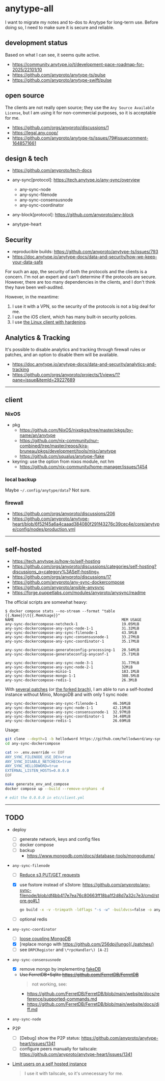 # anytype-all

I want to migrate my notes and to-dos to Anytype for long-term use. Before doing so, I need to make sure it is secure and reliable.

## development status

Based on what I can see, it seems quite active.

- https://community.anytype.io/t/development-pace-roadmap-for-2025/22101/10
- https://github.com/anyproto/anytype-ts/pulse
- https://github.com/anyproto/anytype-swift/pulse

## open source

The clients are not really open source; they use the `Any Source Available License`, but I am using it for non-commercial purposes, so it is acceptable for me.

- https://github.com/orgs/anyproto/discussions/1
- https://legal.any.coop/
- https://github.com/anyproto/anytype-ts/issues/79#issuecomment-1648571661

## design & tech

- https://github.com/anyproto/tech-docs

- any-sync[protocol]: https://tech.anytype.io/any-sync/overview
  - any-sync-node
  - any-sync-filenode
  - any-sync-consensusnode
  - any-sync-coordinator
- any-block[protocol]: https://github.com/anyproto/any-block
- anytype-heart

## Security

- reproducible builds: https://github.com/anyproto/anytype-ts/issues/793
- https://doc.anytype.io/anytype-docs/data-and-security/how-we-keep-your-data-safe

For such an app, the security of both the protocols and the clients is a concern. I'm not an expert and can't determine if the protocols are secure. However, there are too many dependencies in the clients, and I don't think they have been well-audited.

However, in the meantime:

1. I use it with a VPN, so the security of the protocols is not a big deal for me.
2. I use the iOS client, which has many built-in security policies.
3. I use [the Linux client with hardening](https://github.com/squalus/anytype-flake/issues/2).

## Analytics & Tracking

It's possible to disable analytics and tracking through firewall rules or patches, and an option to disable them will be available.

- https://doc.anytype.io/anytype-docs/data-and-security/analytics-and-tracking
- https://github.com/orgs/anyproto/projects/1/views/1?pane=issue&itemId=29227689

---

## client

### NixOS

- pkg
  - https://github.com/NixOS/nixpkgs/tree/master/pkgs/by-name/an/anytype
  - https://github.com/nix-community/nur-combined/tree/master/repos/kira-bruneau/pkgs/development/tools/misc/anytype
  - https://github.com/squalus/anytype-flake
- keyring: use the option from nixos module, not hm
  - https://github.com/nix-community/home-manager/issues/1454

### local backup

Maybe `~/.config/anytype/data`? Not sure.

### firewall

- https://github.com/orgs/anyproto/discussions/206
- https://github.com/anyproto/anytype-heart/blob/6f52f45a6a4caaad384080f291f43276c39cec4e/core/anytype/config/nodes/production.yml

---

## self-hosted

- https://tech.anytype.io/how-to/self-hosting
- https://github.com/orgs/anyproto/discussions/categories/self-hosting?discussions_q=category%3ASelf-hosting+
- https://github.com/orgs/anyproto/discussions/17
- https://github.com/anyproto/any-sync-dockercompose
- https://github.com/anyproto/ansible-anysync
- https://forge.puppetlabs.com/modules/anyproto/anysync/readme

The official scripts are somewhat heavy:

```
$ docker compose stats --no-stream --format "table {{.Name}}\t{{.MemUsage}}"
NAME                                                 MEM USAGE
any-sync-dockercompose-netcheck-1                    19.05MiB
any-sync-dockercompose-any-sync-node-1-1             31.32MiB
any-sync-dockercompose-any-sync-filenode-1           43.5MiB
any-sync-dockercompose-any-sync-consensusnode-1      33.27MiB
any-sync-dockercompose-any-sync-coordinator-1        35.17MiB

any-sync-dockercompose-generateconfig-processing-1   20.54MiB
any-sync-dockercompose-generateconfig-anyconf-1      25.71MiB

any-sync-dockercompose-any-sync-node-3-1             31.77MiB
any-sync-dockercompose-any-sync-node-2-1             32MiB
any-sync-dockercompose-minio-1                       183.1MiB
any-sync-dockercompose-mongo-1-1                     308.5MiB
any-sync-dockercompose-redis-1                       26.3MiB
```

With [several patches](https://github.com/anyproto/any-sync-dockercompose/pulls?q=is%3Apr+author%3Ahellodword) (or [the forked brach](https://github.com/hellodword/any-sync-dockercompose/tree/hellodword)), I am able to run a self-hosted instance without Minio, MongoDB and with only 1 sync node:

```
any-sync-dockercompose-any-sync-filenode-1       46.36MiB
any-sync-dockercompose-any-sync-node-1-1         42.11MiB
any-sync-dockercompose-any-sync-consensusnode-1  32.97MiB
any-sync-dockercompose-any-sync-coordinator-1    34.48MiB
any-sync-dockercompose-redis-1                   26.69MiB
```

Usage:

```sh
git clone --depth=1 -b hellodword https://github.com/hellodword/any-sync-dockercompose
cd any-sync-dockercompose

cat >> .env.override << EOF
ANY_SYNC_FILENODE_USE_DEV=true
ANY_SYNC_DISABLE_NETCHECK=true
ANY_SYNC_HELLODWORD=true
EXTERNAL_LISTEN_HOSTS=0.0.0.0
EOF

make generate_env_and_compose
docker compose up --build --remove-orphans -d

# edit the 0.0.0.0 in etc/client.yml
```

---

## TODO

- deploy

  - [ ] generate network, keys and config files
  - [ ] docker compose
  - [ ] backup
    - https://www.mongodb.com/docs/database-tools/mongodump/

- `any-sync-filenode`

  - [ ] [Reduce s3 PUT/GET requests](https://github.com/anyproto/any-sync-filenode/issues/118)
  - [x] use fsstore instead of s3store: https://github.com/anyproto/any-sync-filenode/blob/df4bb417e7ea76c80663ff18ba1f2d8d7a32c7e3/cmd/store.go#L1

    ```sh
    go build -x -v -trimpath -ldflags "-s -w" -buildvcs=false -o any-sync-filenode -tags dev ./cmd
    ```

  - [ ] optional redis

- `any-sync-coordinator`

  - [ ] [loose coupling MongoDB](https://github.com/anyproto/any-sync-coordinator/issues/80)
  - [x] [replace mongo with https://github.com/256dpi/lungo](./patches/)
  - [ ] see `DRPCRegister` and `\*rpcHandler\) [A-Z]`

- `any-sync-consensusnode`

  - [x] remove mongo by implementing [fakeDB](./patches/)
  - ~~Use FerretDB+Sqlite https://github.com/FerretDB/FerretDB~~
    > not working, see:
    - https://github.com/FerretDB/FerretDB/blob/main/website/docs/reference/supported-commands.md
    - https://github.com/FerretDB/FerretDB/blob/main/website/docs/diff.md

- `any-sync-node`

- P2P

  - [ ] [Debug] show the P2P status: https://github.com/anyproto/anytype-heart/issues/1341
  - [ ] configure peers manually for tailscale: https://github.com/anyproto/anytype-heart/issues/1341

- [Limit users on a self hosted instance](https://github.com/orgs/anyproto/discussions/193)

  > I use it with tailscale, so it's unnecessary for me.
